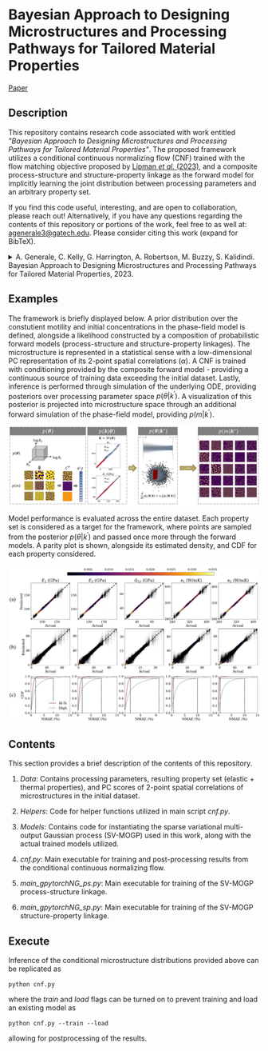 # Bayesian Approach to Designing Microstructures and Processing Pathways for Tailored Material Properties

[Paper](https://openreview.net/forum?id=zZPICTs5gB)

## Description

This repository contains research code associated with work entitled *"Bayesian Approach to Designing Microstructures and Processing Pathways for Tailored Material Properties"*. The proposed framework utilizes a conditional continuous normalizing flow (CNF) trained with the flow matching objective proposed by [Lipman *et al.* (2023)](https://arxiv.org/abs/2210.02747), and a composite process-structure and structure-property linkage as the forward model for implicitly learning the joint distribution between processing parameters and an arbitrary property set.

If you find this code useful, interesting, and are open to collaboration, please reach out!
Alternatively, if you have any questions regarding the contents of this repository or portions of the work, feel free
to as well at: [agenerale3@gatech.edu](agenerale3@gatech.edu). Please consider citing this work (expand for BibTeX).

<details>
<summary>
A. Generale, C. Kelly, G. Harrington, A. Robertson, M. Buzzy, S. Kalidindi. Bayesian Approach to Designing Microstructures and Processing Pathways for Tailored Material Properties, 2023.
</summary>

```bibtex
@inproceedings{
	generale2023a,
	title={A Bayesian Approach to Designing Microstructures and Processing Pathways for Tailored Material Properties},
	author={Adam Generale and Conlain Kelly and Grayson Harrington and Andreas Robertson and Michael Buzzy and Surya Kalidindi},
	booktitle={AI for Accelerated Materials Design - NeurIPS 2023 Workshop},
	year={2023},
	url={https://openreview.net/forum?id=zZPICTs5gB}
	}
```
</details>

## Examples
The framework is briefly displayed below. A prior distribution over the constutient motility and initial concentrations in the phase-field model is defined, alongside a likelihood constructed by a composition of probabilistic forward models (process-structure and structure-property linkages). The microstructure is represented in a statistical sense with a low-dimensional PC representation of its 2-point spatial correlations ($\alpha$). A CNF is trained with conditioning provided by the composite forward model - providing a continuous source of training data exceeding the initial dataset. Lastly, inference is performed through simulation of the underlying ODE, providing posteriors over processing parameter space $p(\theta | k^{'})$. A visualization of this posterior is projected into microstructure space through an additional forward simulation of the phase-field model, providing $p(m | k^{'})$.

![My Image](images/framework.png)

Model performance is evaluated across the entire dataset. Each property set is considered as a target for the framework, where points are sampled from the posterior $p(\theta | k^{'})$ and passed once more through the forward models. A parity plot is shown, alongside its estimated density, and CDF for each property considered.

![My Image](images/marg_pushfwd_dens.png)

## Contents
This section provides a brief description of the contents of this repository.

1. *Data*: Contains processing parameters, resulting property set (elastic + thermal properties), and PC scores of 2-point spatial correlations of microstructures in the initial dataset.

2. *Helpers*: Code for helper functions utilized in main script *cnf.py*.

3. *Models*: Contains code for instantiating the sparse variational multi-output
 Gaussian process (SV-MOGP) used in this work, along with the actual trained models utilized.
 
4. *cnf.py*: Main executable for training and post-processing results from the conditional continuous normalizing flow.

5. *main_gpytorchNG_ps.py*: Main executable for training of the SV-MOGP process-structure linkage.
 
6. *main_gpytorchNG_sp.py*: Main executable for training of the SV-MOGP structure-property linkage.

## Execute
Inference of the conditional microstructure distributions provided above can be replicated as
```
python cnf.py
```
where the *train* and *load* flags can be turned on to prevent training and load an existing model as
```
python cnf.py --train --load
```
allowing for postprocessing of the results.
